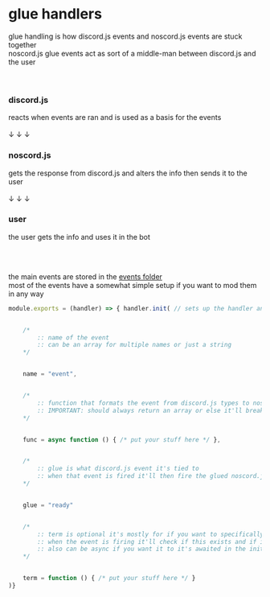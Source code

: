 # glue handlers

glue handling is how discord.js events and noscord.js events are stuck together<br>
noscord.js glue events act as sort of a middle-man between discord.js and the user<br><br><br>


### discord.js
reacts when events are ran and is used as a basis for the events<br><br>
↓ ↓ ↓
### noscord.js
gets the response from discord.js and alters the info then sends it to the user<br><br>
↓ ↓ ↓
### user
the user gets the info and uses it in the bot

<br><br>

the main events are stored in the [events folder](https://github.com/paigeroid/noscord.js/tree/main/src/Services/EventService/glue/events)<br>
most of the events have a somewhat simple setup if you want to mod them in any way<br>

```js
module.exports = (handler) => { handler.init( // sets up the handler and initializes the glued event


    /*
        :: name of the event
        :: can be an array for multiple names or just a string
    */


    name = "event",


    /*
        :: function that formats the event from discord.js types to noscord.js types
        :: IMPORTANT: should always return an array or else it'll break
    */


    func = async function () { /* put your stuff here */ }, 


    /*
        :: glue is what discord.js event it's tied to
        :: when that event is fired it'll then fire the glued noscord.js event
    */


    glue = "ready"


    /*
        :: term is optional it's mostly for if you want to specifically stop it from firing if a requirement is not met
        :: when the event is firing it'll check if this exists and if it is true or not
        :: also can be async if you want it to it's awaited in the init function
    */


    term = function () { /* put your stuff here */ }
)}
```
